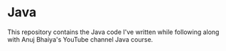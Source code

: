 # Java
This repository contains the Java code I've written while following along with Anuj Bhaiya's YouTube channel Java course.
